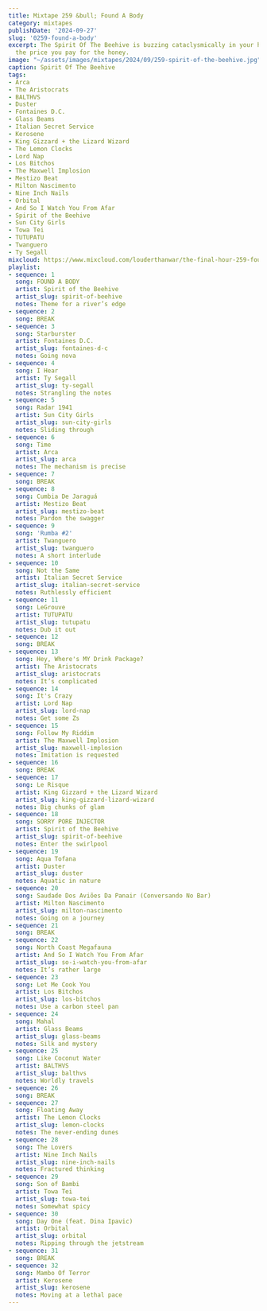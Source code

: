 ```yaml
---
title: Mixtape 259 &bull; Found A Body
category: mixtapes
publishDate: '2024-09-27'
slug: '0259-found-a-body'
excerpt: The Spirit Of The Beehive is buzzing cataclysmically in your head, but that’s
  the price you pay for the honey.
image: "~/assets/images/mixtapes/2024/09/259-spirit-of-the-beehive.jpg"
caption: Spirit Of The Beehive
tags:
- Arca
- The Aristocrats
- BALTHVS
- Duster
- Fontaines D.C.
- Glass Beams
- Italian Secret Service
- Kerosene
- King Gizzard + the Lizard Wizard
- The Lemon Clocks
- Lord Nap
- Los Bitchos
- The Maxwell Implosion
- Mestizo Beat
- Milton Nascimento
- Nine Inch Nails
- Orbital
- And So I Watch You From Afar
- Spirit of the Beehive
- Sun City Girls
- Towa Tei
- TUTUPATU
- Twanguero
- Ty Segall
mixcloud: https://www.mixcloud.com/louderthanwar/the-final-hour-259-found-a-body-2024-09-27/
playlist:
- sequence: 1
  song: FOUND A BODY
  artist: Spirit of the Beehive
  artist_slug: spirit-of-beehive
  notes: Theme for a river’s edge
- sequence: 2
  song: BREAK
- sequence: 3
  song: Starburster
  artist: Fontaines D.C.
  artist_slug: fontaines-d-c
  notes: Going nova
- sequence: 4
  song: I Hear
  artist: Ty Segall
  artist_slug: ty-segall
  notes: Strangling the notes
- sequence: 5
  song: Radar 1941
  artist: Sun City Girls
  artist_slug: sun-city-girls
  notes: Sliding through
- sequence: 6
  song: Time
  artist: Arca
  artist_slug: arca
  notes: The mechanism is precise
- sequence: 7
  song: BREAK
- sequence: 8
  song: Cumbia De Jaraguá
  artist: Mestizo Beat
  artist_slug: mestizo-beat
  notes: Pardon the swagger
- sequence: 9
  song: 'Rumba #2'
  artist: Twanguero
  artist_slug: twanguero
  notes: A short interlude
- sequence: 10
  song: Not the Same
  artist: Italian Secret Service
  artist_slug: italian-secret-service
  notes: Ruthlessly efficient
- sequence: 11
  song: LeGrouve
  artist: TUTUPATU
  artist_slug: tutupatu
  notes: Dub it out
- sequence: 12
  song: BREAK
- sequence: 13
  song: Hey, Where's MY Drink Package?
  artist: The Aristocrats
  artist_slug: aristocrats
  notes: It’s complicated
- sequence: 14
  song: It's Crazy
  artist: Lord Nap
  artist_slug: lord-nap
  notes: Get some Zs
- sequence: 15
  song: Follow My Riddim
  artist: The Maxwell Implosion
  artist_slug: maxwell-implosion
  notes: Imitation is requested
- sequence: 16
  song: BREAK
- sequence: 17
  song: Le Risque
  artist: King Gizzard + the Lizard Wizard
  artist_slug: king-gizzard-lizard-wizard
  notes: Big chunks of glam
- sequence: 18
  song: SORRY PORE INJECTOR
  artist: Spirit of the Beehive
  artist_slug: spirit-of-beehive
  notes: Enter the swirlpool
- sequence: 19
  song: Aqua Tofana
  artist: Duster
  artist_slug: duster
  notes: Aquatic in nature
- sequence: 20
  song: Saudade Dos Aviões Da Panair (Conversando No Bar)
  artist: Milton Nascimento
  artist_slug: milton-nascimento
  notes: Going on a journey
- sequence: 21
  song: BREAK
- sequence: 22
  song: North Coast Megafauna
  artist: And So I Watch You From Afar
  artist_slug: so-i-watch-you-from-afar
  notes: It’s rather large
- sequence: 23
  song: Let Me Cook You
  artist: Los Bitchos
  artist_slug: los-bitchos
  notes: Use a carbon steel pan
- sequence: 24
  song: Mahal
  artist: Glass Beams
  artist_slug: glass-beams
  notes: Silk and mystery
- sequence: 25
  song: Like Coconut Water
  artist: BALTHVS
  artist_slug: balthvs
  notes: Worldly travels
- sequence: 26
  song: BREAK
- sequence: 27
  song: Floating Away
  artist: The Lemon Clocks
  artist_slug: lemon-clocks
  notes: The never-ending dunes
- sequence: 28
  song: The Lovers
  artist: Nine Inch Nails
  artist_slug: nine-inch-nails
  notes: Fractured thinking
- sequence: 29
  song: Son of Bambi
  artist: Towa Tei
  artist_slug: towa-tei
  notes: Somewhat spicy
- sequence: 30
  song: Day One (feat. Dina Ipavic)
  artist: Orbital
  artist_slug: orbital
  notes: Ripping through the jetstream
- sequence: 31
  song: BREAK
- sequence: 32
  song: Mambo Of Terror
  artist: Kerosene
  artist_slug: kerosene
  notes: Moving at a lethal pace
---
```


